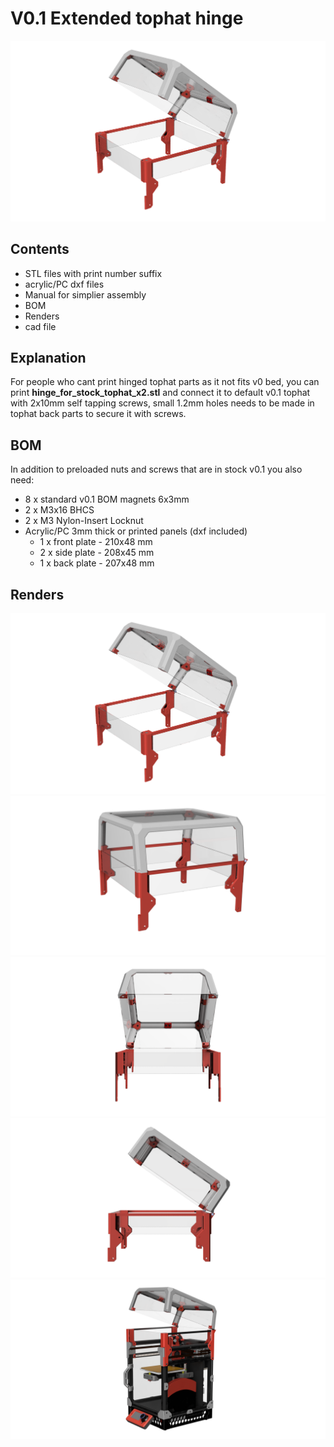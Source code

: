 # V0.1 Extended tophat hinge

![Image of V0.1 extended tophat hinge](images/tophat_render.png)

## Contents

* STL files with print number suffix
* acrylic/PC dxf files
* Manual for simplier assembly
* BOM
* Renders
* cad file

## Explanation
For people who cant print hinged tophat parts as it not fits v0 bed, you can print **hinge_for_stock_tophat_x2.stl** and connect it to default v0.1 tophat with 2x10mm self tapping screws, small 1.2mm holes needs to be made in tophat back parts to secure it with screws.

## BOM
In addition to preloaded nuts and screws that are in stock v0.1 you also need:
* 8 x standard v0.1 BOM magnets 6x3mm
* 2 x M3x16 BHCS
* 2 x M3 Nylon-Insert Locknut
* Acrylic/PC 3mm thick or printed panels (dxf included)
  * 1 x front plate - 210x48 mm
  * 2 x side plate - 208x45 mm
  * 1 x back plate - 207x48 mm


## Renders

![Image of V0.1 ](images/tophat_render.png)
![Image of V0.1 ](images/tophat-closed.png)
![Image of V0.1 ](images/tophat-front.png)
![Image of V0.1 ](images/tophat-side.png)
![Image of V0.1 remixed](images/v01-remixed-render.png)
